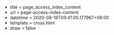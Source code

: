  - title = page_access_index_content
 - url = page-access-index-content
 - datetime = 2020-08-18T09:41:05.177967+08:00
 - template = cross.html
 - draw = false

